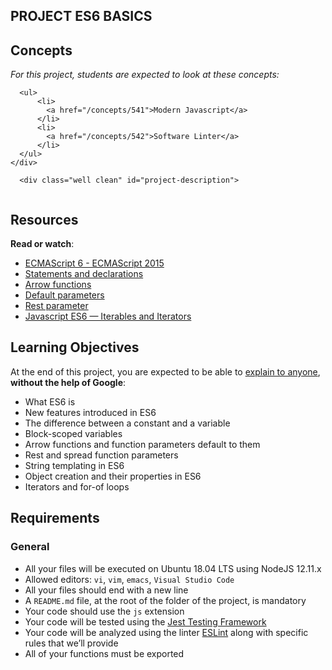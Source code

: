 ## PROJECT ES6 BASICS


<h2>Concepts</h2>

  <div class="panel panel-default">
    <div class="panel-body">
      <p>
        <em>For this project, students are expected to look at these concepts:</em>
      </p>

      <ul>
          <li>
            <a href="/concepts/541">Modern Javascript</a>
          </li>
          <li>
            <a href="/concepts/542">Software Linter</a>
          </li>
      </ul>
    </div>
  </div>


      <div class="well clean" id="project-description">
  <p><img src="https://holbertonintranet.s3.amazonaws.com/uploads/medias/2019/12/08806026ef621f900121.png?X-Amz-Algorithm=AWS4-HMAC-SHA256&X-Amz-Credential=AKIARDDGGGOU5BHMTQX4%2F20220412%2Fus-east-1%2Fs3%2Faws4_request&X-Amz-Date=20220412T013402Z&X-Amz-Expires=86400&X-Amz-SignedHeaders=host&X-Amz-Signature=e245b61998eabcd2d8f5b9550e1dc0a624c46ee2dbb0cb2f4b928e084c754df8" alt="" style="" /></p>

<h2>Resources</h2>

<p><strong>Read or watch</strong>:</p>

<ul>
<li><a href="/rltoken/TCja4539uK-aM7PeJO7b3g" title="ECMAScript 6 - ECMAScript 2015" target="_blank">ECMAScript 6 - ECMAScript 2015</a></li>
<li><a href="/rltoken/WhZFQkTl7jjHKbolvKMWPQ" title="Statements and declarations" target="_blank">Statements and declarations</a></li>
<li><a href="/rltoken/aOgghxMow79j1NxlaQ6T9g" title="Arrow functions" target="_blank">Arrow functions</a></li>
<li><a href="/rltoken/5DcDBQM8iItIZFFlVtehTQ" title="Default parameters" target="_blank">Default parameters</a></li>
<li><a href="/rltoken/e-bvzp0l6c0-dpHMF8zznw" title="Rest parameter" target="_blank">Rest parameter</a></li>
<li><a href="/rltoken/z0_aGdypFU_m1QQ1hF7lnw" title="Javascript ES6 — Iterables and Iterators" target="_blank">Javascript ES6 — Iterables and Iterators</a></li>
</ul>

<h2>Learning Objectives</h2>

<p>At the end of this project, you are expected to be able to <a href="/rltoken/qFzierDzocizeNITduMGwQ" title="explain to anyone" target="_blank">explain to anyone</a>, <strong>without the help of Google</strong>:</p>

<ul>
<li>What ES6 is</li>
<li>New features introduced in ES6</li>
<li>The difference between a constant and a variable</li>
<li>Block-scoped variables</li>
<li>Arrow functions and function parameters default to them</li>
<li>Rest and spread function parameters</li>
<li>String templating in ES6</li>
<li>Object creation and their properties in ES6</li>
<li>Iterators and for-of loops</li>
</ul>

<h2>Requirements</h2>

<h3>General</h3>

<ul>
<li>All your files will be executed on Ubuntu 18.04 LTS using NodeJS 12.11.x</li>
<li>Allowed editors: <code>vi</code>, <code>vim</code>, <code>emacs</code>, <code>Visual Studio Code</code></li>
<li>All your files should end with a new line</li>
<li>A <code>README.md</code> file, at the root of the folder of the project, is mandatory</li>
<li>Your code should use the <code>js</code> extension</li>
<li>Your code will be tested using the <a href="/rltoken/-vHHhukhYFxZrd1G0uD3dw" title="Jest Testing Framework" target="_blank">Jest Testing Framework</a></li>
<li>Your code will be analyzed using the linter <a href="/rltoken/SXR8c_xOD3tm6NcBkk09dQ" title="ESLint" target="_blank">ESLint</a> along with specific rules that we&rsquo;ll provide</li>
<li>All of your functions must be exported</li>
</ul>